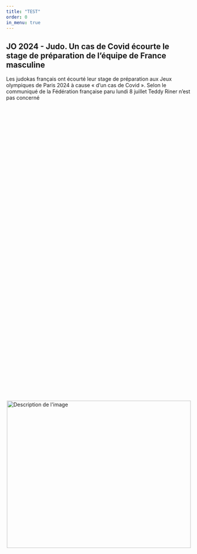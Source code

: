 ```yaml
---
title: "TEST"
order: 0
in_menu: true
---
```

<h2>JO 2024 - Judo. Un cas de Covid écourte le stage de préparation de l’équipe de France masculine</h2>
<p>Les judokas français ont écourté leur stage de préparation aux Jeux olympiques de Paris 2024 à cause « d’un cas de Covid ». Selon le communiqué de la Fédération française paru lundi 8 juillet Teddy Riner n’est pas concerné</p> 
<html lang="fr">
<head>
    <meta charset="UTF-8">
    <meta name="viewport" content="width=device-width, initial-scale=1.0">
    <title>Centrer une image</title>
    <style>
        .conteneur {
            display: flex;
            justify-content: center;
            align-items: center;
            height: 50vh; /* S'assure que le conteneur prend toute la hauteur de la fenêtre */
        }
    </style>
</head>
<body>
    <div class="conteneur">
        <img src="https://media.ouest-france.fr/v1/pictures/MjAyNDA3N2VlZjNmOGQzZDEyOTQ3MTViY2E0MmRiMDcyNGJmODk?width=940&focuspoint=50%2C25&cropresize=1&client_id=bpeditorial&sign=63a636236280ae8b7fb2d0b1040ecb1499d25dc171e0ac815f60a8696c72d9a3" width="500" height="400" alt="Description de l'image">
    </div>
</body> 